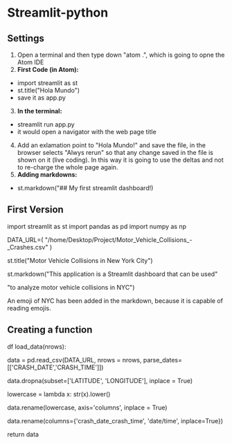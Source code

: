 # Streamlit-python
## Settings

1. Open a terminal and then type down "atom .", which is going to opne the Atom IDE
2. **First Code (in Atom):**
- import streamlit as st 
- st.title("Hola Mundo") 
- save it as app.py
3. **In the terminal:**
- streamlit run app.py
- it would open a navigator with the web page title
4. Add an exlamation point to "Hola Mundo!" and save the file, in the browser selects "Alwys rerun" so that any change saved in the file is shown on it (live coding). In this way it is going to use the deltas and not to re-charge the whole page again.
5. **Adding markdowns:**
- st.markdown("## My first streamlit dashboard!)

## First Version
import streamlit as st
import pandas as pd
import numpy as np

DATA_URL=(
"/home/Desktop/Project/Motor_Vehicle_Collisions_-_Crashes.csv"
)

st.title("Motor Vehicle Collisions in New York City")

st.markdown("This application is a Streamlit dashboard that can be used"

"to analyze motor vehicle collisions in NYC")

An emoji of NYC has been added in the markdown, because it is capable of reading emojis.

## Creating a function
df load_data(nrows):

  data = pd.read_csv(DATA_URL, nrows = nrows, parse_dates=[['CRASH_DATE','CRASH_TIME']])
  
  data.dropna(subset=['LATITUDE', 'LONGITUDE'], inplace = True)
  
  lowercase = lambda x: str(x).lower()
  
  data.rename(lowercase, axis='columns', inplace = True)
  
  data.rename(columns={'crash_date_crash_time', 'date/time', inplace=True})
  
  return data
  
